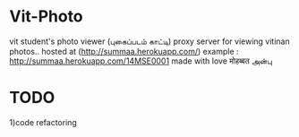 # Vit-Photo
vit student's photo viewer (புகைப்படம் காட்டி)
proxy server for viewing vitinan photos..
hosted at (http://summaa.herokuapp.com/)
example : http://summaa.herokuapp.com/14MSE0001
made with love मोहब्बत அன்பு
# TODO
1)code refactoring
